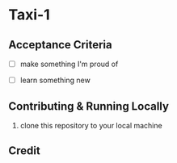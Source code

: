 # Taxi-1

## Acceptance Criteria

- [ ] make something I'm proud of
- [ ] learn something new


## Contributing & Running Locally

1. clone this repository to your local machine


## Credit